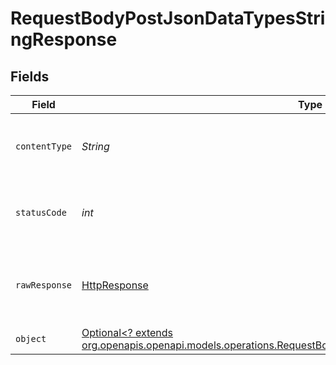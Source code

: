 # RequestBodyPostJsonDataTypesStringResponse


## Fields

| Field                                                                                                                                                                                  | Type                                                                                                                                                                                   | Required                                                                                                                                                                               | Description                                                                                                                                                                            |
| -------------------------------------------------------------------------------------------------------------------------------------------------------------------------------------- | -------------------------------------------------------------------------------------------------------------------------------------------------------------------------------------- | -------------------------------------------------------------------------------------------------------------------------------------------------------------------------------------- | -------------------------------------------------------------------------------------------------------------------------------------------------------------------------------------- |
| `contentType`                                                                                                                                                                          | *String*                                                                                                                                                                               | :heavy_check_mark:                                                                                                                                                                     | HTTP response content type for this operation                                                                                                                                          |
| `statusCode`                                                                                                                                                                           | *int*                                                                                                                                                                                  | :heavy_check_mark:                                                                                                                                                                     | HTTP response status code for this operation                                                                                                                                           |
| `rawResponse`                                                                                                                                                                          | [HttpResponse<InputStream>](https://docs.oracle.com/en/java/javase/11/docs/api/java.net.http/java/net/http/HttpResponse.html)                                                          | :heavy_check_mark:                                                                                                                                                                     | Raw HTTP response; suitable for custom response parsing                                                                                                                                |
| `object`                                                                                                                                                                               | [Optional<? extends org.openapis.openapi.models.operations.RequestBodyPostJsonDataTypesStringResponseBody>](../../models/operations/RequestBodyPostJsonDataTypesStringResponseBody.md) | :heavy_minus_sign:                                                                                                                                                                     | OK                                                                                                                                                                                     |